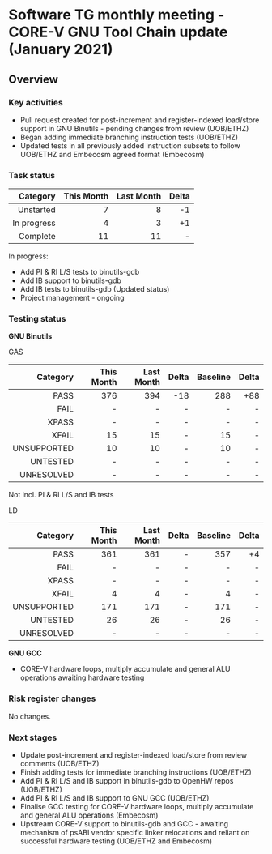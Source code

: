 # Software TG monthly meeting - CORE-V GNU Tool Chain update (January 2021)

## Overview

### Key activities

* Pull request created for post-increment and register-indexed load/store support in GNU Binutils - pending changes from review (UOB/ETHZ)
* Began adding immediate branching instruction tests (UOB/ETHZ)
* Updated tests in all previously added instruction subsets to follow UOB/ETHZ and Embecosm agreed format (Embecosm)

### Task status

| Category    | This Month | Last Month | Delta    |
| -----------:| ----------:| ----------:| --------:|
| Unstarted   | 7          | 8          | -1       |
| In progress | 4          | 3          | +1       |
| Complete    | 11         | 11         | -        |

In progress:
* Add PI & RI L/S tests to binutils-gdb
* Add IB support to binutils-gdb
* Add IB tests to binutils-gdb (Updated status)
* Project management - ongoing

### Testing status

**GNU Binutils**

GAS

| Category    | This Month | Last Month   | Delta      | Baseline   | Delta      |
| -----------:| ---------: | ---------:   | ---------: | ---------: | ---------: |
| PASS        | 376        | 394          | -18        | 288        | +88        |
| FAIL        | -          | -            | -          | -          | -          |
| XPASS       | -          | -            | -          | -          | -          |
| XFAIL       | 15         | 15           | -          | 15         | -          |
| UNSUPPORTED | 10         | 10           | -          | 10         | -          |
| UNTESTED    | -          | -            | -          | -          | -          |
| UNRESOLVED  | -          | -            | -          | -          | -          |

Not incl. PI & RI L/S and IB tests

LD

| Category    | This Month | Last Month   | Delta      | Baseline   | Delta      |
| -----------:| ---------: | ---------:   | ---------: | ---------: | ---------: |
| PASS        | 361        | 361          | -          | 357        | +4         |
| FAIL        | -          | -            | -          | -          | -          |
| XPASS       | -          | -            | -          | -          | -          |
| XFAIL       | 4          | 4            | -          | 4          | -          |
| UNSUPPORTED | 171        | 171          | -          | 171        | -          |
| UNTESTED    | 26         | 26           | -          | 26         | -          |
| UNRESOLVED  | -          | -            | -          | -          | -          |

**GNU GCC**

* CORE-V hardware loops, multiply accumulate and general ALU operations awaiting hardware testing

### Risk register changes

No changes.

### Next stages

* Update post-increment and register-indexed load/store from review comments (UOB/ETHZ)
* Finish adding tests for immediate branching instructions (UOB/ETHZ)
* Add PI & RI L/S and IB support in binutils-gdb to OpenHW repos (UOB/ETHZ)
* Add PI & RI L/S and IB support to GNU GCC (UOB/ETHZ)
* Finalise GCC testing for CORE-V hardware loops, multiply accumulate and general ALU operations (Embecosm)
* Upstream CORE-V support to binutils-gdb and GCC - awaiting mechanism of psABI vendor specific linker relocations and reliant on successful hardware testing (UOB/ETHZ and Embecosm)